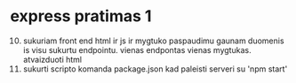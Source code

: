 # express pratimas 1

<!-- 1. Pradedam nuo nulio -->
<!-- 2. susikuriam src direktorija ir server.js failus -->
<!-- 3. inicijuojam git, padarom pirma commit, nusiunciam viska i github. -->

<!-- 4. inicijuojam npm -->

<!-- 5. isirasom express ir cors -->

<!-- 6. sukuriam serveri su port 3000 (consoleje pranesa kad serveris paleistas) -->

<!-- 7. sukuriam enpointa GET '/' kuri grazina "`< h1 >Sveiki is back end< / h1 >`" -->

<!-- 8. sukuriam endpointa GET /posts kuris grazina json masyva su 3 postais postas turi title ir text -->

<!-- 9. sukuriam endpointa GET /api/town kuris grazina random miesta is npm casual(naudotas pries tai pratime) -->

10. sukuriam front end html ir js ir mygtuko paspaudimu gaunam duomenis is
    visu sukurtu endpointu. vienas endpontas vienas mygtukas. atvaizduoti html
11. sukurti scripto komanda package.json kad paleisti serveri su 'npm start'
